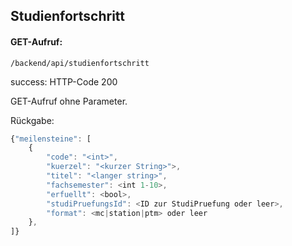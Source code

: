## Studienfortschritt 

#### GET-Aufruf: 
`/backend/api/studienfortschritt`

success: HTTP-Code 200

GET-Aufruf ohne Parameter.

Rückgabe:


```js
{"meilensteine": [
	{
		"code": "<int>",
		"kuerzel": "<kurzer String>">,
		"titel": "<langer string>",
		"fachsemester": <int 1-10>,
		"erfuellt": <bool>,
		"studiPruefungsId": <ID zur StudiPruefung oder leer>,
		"format": <mc|station|ptm> oder leer
	},
]}
```







